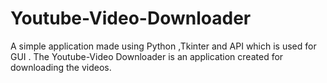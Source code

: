 # Youtube-Video-Downloader
 A simple application made using Python ,Tkinter and API which is used for GUI . The Youtube-Video Downloader is an application created for downloading the videos.
